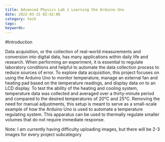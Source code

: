 ```yaml
---
title: Advanced Physics Lab 1 Learning the Arduino Uno
date: 2022-03-15 02:42:06
category: tech
tags:
keywords:
---
```

#Introduction

Data acquisition, or the collection of real-world measurements and conversion into digital data, has many applications within daily life and research. When performing an experiment, it is essential to regulate laboratory conditions and helpful to automate the data collection process to reduce sources of error. To explore data acquisition, this project focuses on using the Arduino Uno to monitor temperature, manage an external fan and heating pad based on the temperature readings, and display data on to an LCD display. To test the ability of the heating and cooling system, temperature data was collected and averaged over a thirty-minute period and compared to the desired temperatures of 20°C and 25°C. Removing the need for manual adjustments, this setup is meant to serve as a small-scale example of how the Arduino Uno is used to automate a temperature regulating system. This apparatus can be used to thermally regulate smaller volumes that do not require immediate response.

Note: I am currently having difficulty uploading images, but there will be 2-3 images for every
project subcategory
